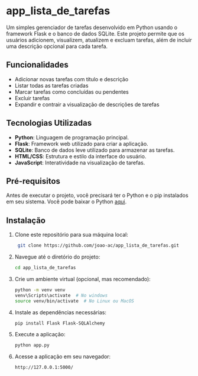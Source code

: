 ﻿# app_lista_de_tarefas

Um simples gerenciador de tarefas desenvolvido em Python usando o framework Flask e o banco de dados SQLite. Este projeto permite que os usuários adicionem, visualizem, atualizem e excluam tarefas, além de incluir uma descrição opcional para cada tarefa.

## Funcionalidades

- Adicionar novas tarefas com título e descrição
- Listar todas as tarefas criadas
- Marcar tarefas como concluídas ou pendentes
- Excluir tarefas
- Expandir e contrair a visualização de descrições de tarefas

## Tecnologias Utilizadas

- **Python**: Linguagem de programação principal.
- **Flask**: Framework web utilizado para criar a aplicação.
- **SQLite**: Banco de dados leve utilizado para armazenar as tarefas.
- **HTML/CSS**: Estrutura e estilo da interface do usuário.
- **JavaScript**: Interatividade na visualização de tarefas.

## Pré-requisitos

Antes de executar o projeto, você precisará ter o Python e o pip instalados em seu sistema. Você pode baixar o Python [aqui](https://www.python.org/downloads/).

## Instalação

1. Clone este repositório para sua máquina local:
   ```bash
    git clone https://github.com/joao-ac/app_lista_de_tarefas.git

2. Navegue até o diretório do projeto:
   ```bash
   cd app_lista_de_tarefas

4. Crie um ambiente virtual (opcional, mas recomendado): 
    ```bash
    python -m venv venv 
    venv\Scripts\activate  # No windows
    source venv/bin/activate  # No Linux ou MacOS

5. Instale as dependências necessárias:
    ```bash
    pip install Flask Flask-SQLAlchemy

6. Execute a aplicação: 
    ```bash
    python app.py

7. Acesse a aplicação em seu navegador: 
    ```bash
    http://127.0.0.1:5000/
